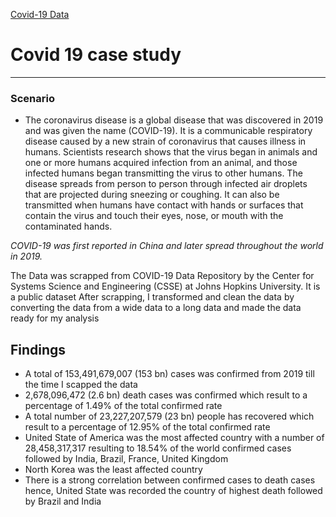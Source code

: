  [Covid-19 Data](https://latsan.github.io/Covid-19/)
 
 # Covid 19 case study
 ----
 ### Scenario
 
 * The coronavirus disease is a global disease that was discovered in 2019 and was given the name (COVID-19). It is a communicable respiratory disease caused by a new strain of coronavirus that causes illness in humans. 
Scientists research shows that the virus began in animals and one or more humans acquired infection from an animal, and those infected humans began transmitting the virus to other humans.
The disease spreads from person to person through infected air droplets that are projected during sneezing or coughing.  It can also be transmitted when humans have contact with hands or surfaces that contain the virus and touch their eyes, nose, or mouth with the contaminated hands. 
 
 *COVID-19 was first reported in China and later spread throughout the world in 2019.*
 
The Data was scrapped from COVID-19 Data Repository by the Center for Systems Science and Engineering (CSSE) at Johns Hopkins University. It is a public dataset
After scrapping, I transformed and clean the data by converting the data from a wide data to a long data and made the data ready for my analysis

## Findings
* A total of 153,491,679,007 (153 bn) cases was confirmed from 2019 till the time I scapped the data
* 2,678,096,472 (2.6 bn) death cases was confirmed which result to a percentage of 1.49% of the total confirmed rate
* A total number of 23,227,207,579 (23 bn) people has recovered which result to a percentage of 12.95% of the total confirmed rate
* United State of America was the most affected country with a number of 28,458,317,317 resulting to 18.54% of the world confirmed cases followed by India, Brazil, France, United Kingdom
* North Korea was the least affected country
* There is a strong correlation between confirmed cases to death cases hence, United State was recorded the country of highest death followed by Brazil and India
